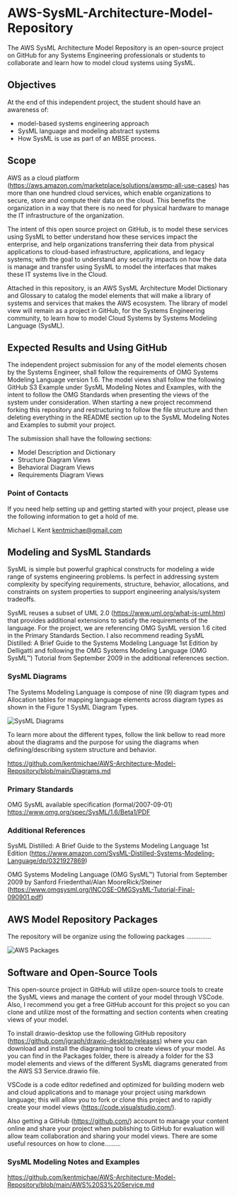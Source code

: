 # AWS-SysML-Architecture-Model-Repository

The AWS SysML Architecture Model Repository is an open-source project on GitHub for any Systems Engineering professionals or students to collaborate and learn how to model cloud systems using SysML.

## Objectives

At the end of this independent project, the student should have an awareness of:

- model-based systems engineering approach
- SysML language and modeling abstract systems
- How SysML is use as part of an MBSE process.

## Scope

AWS as a cloud platform (<https://aws.amazon.com/marketplace/solutions/awsmp-all-use-cases>) has more than one hundred cloud services, which enable organizations to secure, store and compute their data on the cloud. This benefits the organization in a way that there is no need for physical hardware to manage the IT infrastructure of the organization.

The intent of this open source project on GitHub, is to model these services using SysML to better understand how these services impact the enterprise, and help organizations transferring their data from physical applications to cloud-based infrastructure, applications, and legacy systems; with the goal to understand any security impacts on how the data is manage and transfer using SysML to model the interfaces that makes these IT systems live in the Cloud.

Attached in this repository, is an AWS SysML Architecture Model Dictionary and Glossary to catalog the model elements that will make a library of systems and services that makes the AWS ecosystem. The library of model view will remain as a project in GitHub, for the Systems Engineering community, to learn how to model Cloud Systems by Systems Modeling Language (SysML).

## Expected Results and Using GitHub

The independent project submission for any of the model elements chosen by the Systems Engineer, shall follow the requirements of OMG Systems Modeling Language version 1.6. The model views shall follow the following GitHub S3 Example under SysML Modeling Notes and Examples, with the intent to follow the OMG Standards when presenting the views of the system under consideration. When starting a new project recommend forking this repository and restructuring to follow the file structure and then deleting everything in the README section up to the SysML Modeling Notes and Examples to submit your project.

The submission shall have the following sections:

- Model Description and Dictionary
- Structure Diagram Views
- Behavioral Diagram Views
- Requirements Diagram Views

### Point of Contacts

If you need help setting up and getting started with your project, please use the following information to get a hold of me.

Michael L Kent
kentmichae@gmail.com

## Modeling and SysML Standards

SysML is simple but powerful graphical constructs for modeling a wide range of systems engineering problems. Is perfect in addressing system complexity by specifying requirements, structure, behavior, allocations, and constraints on system properties to support engineering analysis/system tradeoffs.

SysML reuses a subset of UML 2.0 (<https://www.uml.org/what-is-uml.htm>) that provides additional extensions to satisfy the requirements of the language. For the project, we are referencing OMG SysML version 1.6 cited in the Primary Standards Section. I also recommend reading SysML Distilled: A Brief Guide to the Systems Modeling Language 1st Edition by Delligatti and following the OMG Systems Modeling Language
(OMG SysML™) Tutorial from September 2009 in the additional references section.

### SysML Diagrams

The Systems Modeling Language is compose of nine (9) diagram types and Allocation tables for mapping language elements across diagram types as shown in the Figure 1 SysML Diagram Types.

![SysML Diagrams](https://github.com/kentmichae/AWS-Architecture-Model-Repository/blob/main/Views/SysML_Diagrams.svg)

To learn more about the different types, follow the link bellow to read more about the diagrams and the purpose for using the diagrams when defining/describing system structure and behavior.

<https://github.com/kentmichae/AWS-Architecture-Model-Repository/blob/main/Diagrams.md>

### Primary Standards

OMG SysML available specification (formal/2007-09-01)
<https://www.omg.org/spec/SysML/1.6/Beta1/PDF>

### Additional References

SysML Distilled: A Brief Guide to the Systems Modeling Language 1st Edition
(<https://www.amazon.com/SysML-Distilled-Systems-Modeling-Language/dp/0321927869>)

OMG Systems Modeling Language (OMG SysML™) Tutorial from September 2009 by Sanford Friedenthal/Alan MooreRick/Steiner (<https://www.omgsysml.org/INCOSE-OMGSysML-Tutorial-Final-090901.pdf>)

## AWS Model Repository Packages

The repository will be organize using the following packages ..............

![AWS Packages](https://github.com/kentmichae/AWS-Architecture-Model-Repository/blob/main/AWS%20Packages/AWS%20Packages.svg)

## Software and Open-Source Tools

This open-source project in GitHub will utilize open-source tools to create the SysML views and manage the content of your model through VSCode. Also, I recommend you get a free GitHub account for this project so you can clone and utilize most of the formatting and section contents when creating views of your model.

To install drawio-desktop use the following GitHub repository (<https://github.com/jgraph/drawio-desktop/releases>) where you can download and install the diagraming tool to create views of your model. As you can find in the Packages folder, there is already a folder for the S3 model elements and views of the different SysML diagrams generated from the AWS S3 Service.drawio file.

VSCode is a code editor redefined and optimized for building modern web and cloud applications and to manage your project using markdown language; this will allow you to fork or clone this project and to rapidly create your model views (<https://code.visualstudio.com/>).

Also getting a GitHub (<https://github.com/>) account to manage your content online and share your project when publishing to GitHub for evaluation will allow team collaboration and sharing your model views. There are some useful resources on how to clone.........

### SysML Modeling Notes and Examples

<https://github.com/kentmichae/AWS-Architecture-Model-Repository/blob/main/AWS%20S3%20Service.md>
